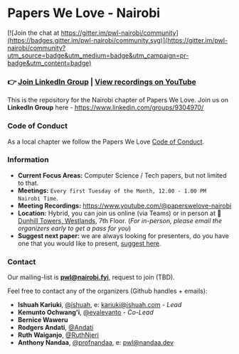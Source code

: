 # Papers We Love - Nairobi

[![Join the chat at https://gitter.im/pwl-nairobi/community](https://badges.gitter.im/pwl-nairobi/community.svg)](https://gitter.im/pwl-nairobi/community?utm_source=badge&utm_medium=badge&utm_campaign=pr-badge&utm_content=badge)

### 👉 [Join LinkedIn Group](https://www.linkedin.com/groups/9304970/) | [View recordings on YouTube](https://www.youtube.com/@paperswelove-nairobi)


This is the repository for the Nairobi chapter of Papers We Love. Join us on **LinkedIn Group** here - https://www.linkedin.com/groups/9304970/


### Code of Conduct

As a local chapter we follow the Papers We Love [Code of Conduct](https://github.com/papers-we-love/nairobi/blob/main/code-of-conduct.md).

### Information

- **Current Focus Areas:** Computer Science / Tech papers, but not limited to that.
- **Meetings:** `Every first Tuesday of the Month, 12.00 - 1.00 PM Nairobi Time`.
- **Meeting Recordings:** https://www.youtube.com/@paperswelove-nairobi
- **Location:** Hybrid, you can join us online (via Teams) or in person at 📍 [Dunhill Towers, Westlands](https://goo.gl/maps/nt5qDpUJM3qDRXsU6), 7th Floor. (_For in-person, please email the organizers early to get a pass for you_)
- **Suggest next paper:** we are always looking for presenters, do you have one that you would like to present, [suggest here](https://github.com/papers-we-love/nairobi/issues/new).

### Contact

Our mailing-list is **pwl@nairobi.fyi**, request to join <here> (TBD).

Feel free to contact any of the organizers (Github handles + emails):

- **Ishuah Kariuki**, [@ishuah](https://github.com/ishuah), e: kariuki@ishuah.com - _Lead_
- **Kemunto Ochwang'i**, [@evalevanto](https://github.com/evalevanto) - _Co-Lead_
- **Bernice Waweru**
- **Rodgers Andati**, [@Andati](https://github.com/andati)
- **Ruth Waiganjo**, [@RuthNjeri](https://github.com/RuthNjeri)
- **Anthony Nandaa**, [@profnandaa](https://github.com/profnandaa), e: pwl@nandaa.dev
